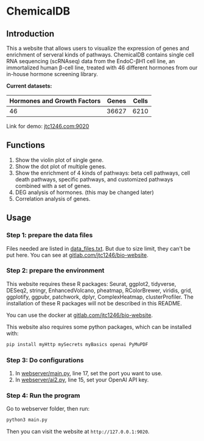 # ChemicalDB

## Introduction

This a website that allows users to visualize the expression of genes and enrichment of serveral kinds of pathways. ChemicalDB contains single cell RNA sequencing (scRNAseq) data from the EndoC-βH1 cell line, an immortalized human β-cell line, treated with 46 different hormones from our in-house hormone screening library.

**Current datasets:**

| Hormones and Growth Factors | Genes | Cells |
| --------------------------- | ----- | ----- |
| 46                          | 36627 | 6210  |

Link for demo: [jtc1246.com:9020](http://jtc1246.com:9020/)

## Functions

1. Show the violin plot of single gene.
2. Show the dot plot of multiple genes.
3. Show the enrichment of 4 kinds of pathways: beta cell pathways, cell death pathways, specific pathways, and customized pathways combined with a set of genes.
4. DEG analysis of hormones. (this may be changed later)
5. Correlation analysis of genes.

## Usage

### Step 1: prepare the data files

Files needed are listed in [data_files.txt](data_files.txt). But due to size limit, they can't be put here. You can see at [gitlab.com/jtc1246/bio-website](https://gitlab.com/jtc1246/bio-website).

### Step 2: prepare the environment

This website requires these R packages: Seurat, ggplot2, tidyverse, DESeq2, stringr, EnhancedVolcano, pheatmap, RColorBrewer, viridis, grid, ggplotify, ggpubr, patchwork, dplyr, ComplexHeatmap, clusterProfiler. The installation of these R packages will not be described in this README.

You can use the docker at [gitlab.com/jtc1246/bio-website](https://gitlab.com/jtc1246/bio-website).

This website also requires some python packages, which can be installed with:

```bash
pip install myHttp mySecrets myBasics openai PyMuPDF
```

### Step 3: Do configurations

1. In [webserver/main.py](webserver/main.py), line 17, set the port you want to use.
2. In [webserver/ai2.py](webserver/ai2.py), line 15, set your OpenAI API key.

### Step 4: Run the program

Go to webserver folder, then run:

```bash
python3 main.py
```

Then you can visit the website at `http://127.0.0.1:9020`.

